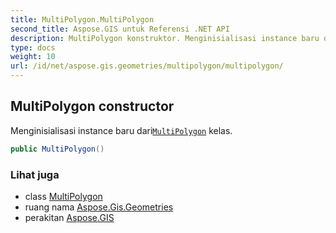 ```yaml
---
title: MultiPolygon.MultiPolygon
second_title: Aspose.GIS untuk Referensi .NET API
description: MultiPolygon konstruktor. Menginisialisasi instance baru dariMultiPolygon kelas.
type: docs
weight: 10
url: /id/net/aspose.gis.geometries/multipolygon/multipolygon/
---
```

## MultiPolygon constructor

Menginisialisasi instance baru dari[`MultiPolygon`](../) kelas.

```csharp
public MultiPolygon()
```

### Lihat juga

* class [MultiPolygon](../)
* ruang nama [Aspose.Gis.Geometries](../../multipolygon/)
* perakitan [Aspose.GIS](../../../)


